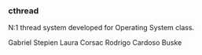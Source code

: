 ### cthread

N:1 thread system developed for Operating System class.

Gabriel Stepien
Laura Corsac
Rodrigo Cardoso Buske
